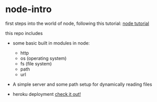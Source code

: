 # node-intro
first steps into the world of node, following  this tutorial: [node tutorial](https://www.youtube.com/watch?v=fBNz5xF-Kx4)

this repo includes

  - some basic built in modules in node:
      - http
      - os (operating system)
      - fs (file system)
      - path
      - url
      
 - A simple server and some path setup for dynamically reading files
 - heroku deployment [check it out!](https://node-first-steps.herokuapp.com/)
      
